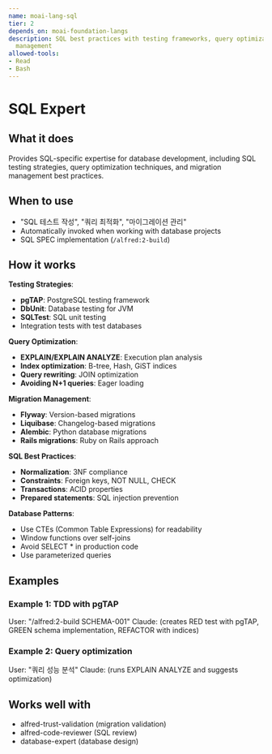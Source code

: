 ```yaml
---
name: moai-lang-sql
tier: 2
depends_on: moai-foundation-langs
description: SQL best practices with testing frameworks, query optimization, and migration
  management
allowed-tools:
- Read
- Bash
---
```


# SQL Expert

## What it does

Provides SQL-specific expertise for database development, including SQL testing strategies, query optimization techniques, and migration management best practices.

## When to use

- "SQL 테스트 작성", "쿼리 최적화", "마이그레이션 관리"
- Automatically invoked when working with database projects
- SQL SPEC implementation (`/alfred:2-build`)

## How it works

**Testing Strategies**:
- **pgTAP**: PostgreSQL testing framework
- **DbUnit**: Database testing for JVM
- **SQLTest**: SQL unit testing
- Integration tests with test databases

**Query Optimization**:
- **EXPLAIN/EXPLAIN ANALYZE**: Execution plan analysis
- **Index optimization**: B-tree, Hash, GiST indices
- **Query rewriting**: JOIN optimization
- **Avoiding N+1 queries**: Eager loading

**Migration Management**:
- **Flyway**: Version-based migrations
- **Liquibase**: Changelog-based migrations
- **Alembic**: Python database migrations
- **Rails migrations**: Ruby on Rails approach

**SQL Best Practices**:
- **Normalization**: 3NF compliance
- **Constraints**: Foreign keys, NOT NULL, CHECK
- **Transactions**: ACID properties
- **Prepared statements**: SQL injection prevention

**Database Patterns**:
- Use CTEs (Common Table Expressions) for readability
- Window functions over self-joins
- Avoid SELECT * in production code
- Use parameterized queries

## Examples

### Example 1: TDD with pgTAP
User: "/alfred:2-build SCHEMA-001"
Claude: (creates RED test with pgTAP, GREEN schema implementation, REFACTOR with indices)

### Example 2: Query optimization
User: "쿼리 성능 분석"
Claude: (runs EXPLAIN ANALYZE and suggests optimization)

## Works well with

- alfred-trust-validation (migration validation)
- alfred-code-reviewer (SQL review)
- database-expert (database design)
